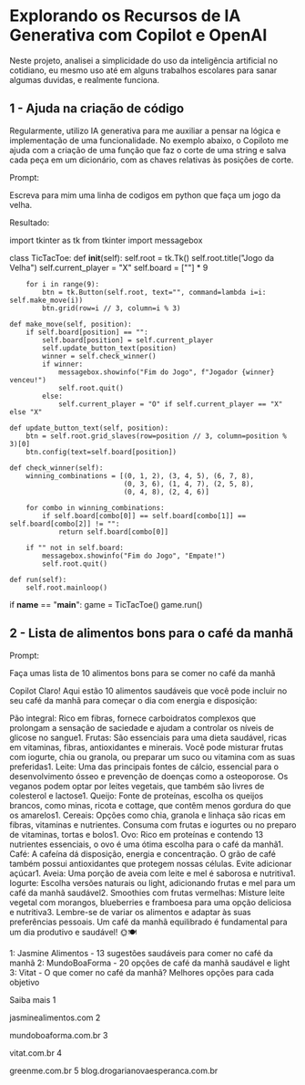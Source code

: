 # Explorando os Recursos de IA Generativa com Copilot e OpenAI

Neste projeto, analisei a simplicidade do uso da inteligência artificial no cotidiano, eu mesmo uso até em alguns trabalhos escolares para sanar algumas duvidas, e realmente funciona.

## 1 - Ajuda na criação de código

Regularmente, utilizo IA generativa para me auxiliar a pensar na lógica e implementação de uma funcionalidade. No exemplo abaixo, o Copiloto me ajuda com a criação de uma função que faz o corte de uma string e salva cada peça em um dicionário, com as chaves relativas às posições de corte.

Prompt:

Escreva para mim uma linha de codigos em python que faça um jogo da velha.

Resultado:

import tkinter as tk
from tkinter import messagebox

class TicTacToe:
    def __init__(self):
        self.root = tk.Tk()
        self.root.title("Jogo da Velha")
        self.current_player = "X"
        self.board = [""] * 9

        for i in range(9):
            btn = tk.Button(self.root, text="", command=lambda i=i: self.make_move(i))
            btn.grid(row=i // 3, column=i % 3)

    def make_move(self, position):
        if self.board[position] == "":
            self.board[position] = self.current_player
            self.update_button_text(position)
            winner = self.check_winner()
            if winner:
                messagebox.showinfo("Fim do Jogo", f"Jogador {winner} venceu!")
                self.root.quit()
            else:
                self.current_player = "O" if self.current_player == "X" else "X"

    def update_button_text(self, position):
        btn = self.root.grid_slaves(row=position // 3, column=position % 3)[0]
        btn.config(text=self.board[position])

    def check_winner(self):
        winning_combinations = [(0, 1, 2), (3, 4, 5), (6, 7, 8),
                                (0, 3, 6), (1, 4, 7), (2, 5, 8),
                                (0, 4, 8), (2, 4, 6)]

        for combo in winning_combinations:
            if self.board[combo[0]] == self.board[combo[1]] == self.board[combo[2]] != "":
                return self.board[combo[0]]

        if "" not in self.board:
            messagebox.showinfo("Fim do Jogo", "Empate!")
            self.root.quit()

    def run(self):
        self.root.mainloop()

if __name__ == "__main__":
    game = TicTacToe()
    game.run()

## 2 - Lista de alimentos bons para o café da manhã

Prompt:

Faça umas lista de 10 alimentos bons para se comer no café da manhã

Copilot
Claro! Aqui estão 10 alimentos saudáveis que você pode incluir no seu café da manhã para começar o dia com energia e disposição:

Pão integral: Rico em fibras, fornece carboidratos complexos que prolongam a sensação de saciedade e ajudam a controlar os níveis de glicose no sangue1.
Frutas: São essenciais para uma dieta saudável, ricas em vitaminas, fibras, antioxidantes e minerais. Você pode misturar frutas com iogurte, chia ou granola, ou preparar um suco ou vitamina com as suas preferidas1.
Leite: Uma das principais fontes de cálcio, essencial para o desenvolvimento ósseo e prevenção de doenças como a osteoporose. Os veganos podem optar por leites vegetais, que também são livres de colesterol e lactose1.
Queijo: Fonte de proteínas, escolha os queijos brancos, como minas, ricota e cottage, que contêm menos gordura do que os amarelos1.
Cereais: Opções como chia, granola e linhaça são ricas em fibras, vitaminas e nutrientes. Consuma com frutas e iogurtes ou no preparo de vitaminas, tortas e bolos1.
Ovo: Rico em proteínas e contendo 13 nutrientes essenciais, o ovo é uma ótima escolha para o café da manhã1.
Café: A cafeína dá disposição, energia e concentração. O grão de café também possui antioxidantes que protegem nossas células. Evite adicionar açúcar1.
Aveia: Uma porção de aveia com leite e mel é saborosa e nutritiva1.
Iogurte: Escolha versões naturais ou light, adicionando frutas e mel para um café da manhã saudável2.
Smoothies com frutas vermelhas: Misture leite vegetal com morangos, blueberries e framboesa para uma opção deliciosa e nutritiva3.
Lembre-se de variar os alimentos e adaptar às suas preferências pessoais. Um café da manhã equilibrado é fundamental para um dia produtivo e saudável! 🌞🍽️

1: Jasmine Alimentos - 13 sugestões saudáveis para comer no café da manhã 2: MundoBoaForma - 20 opções de café da manhã saudável e light 3: Vitat - O que comer no café da manhã? Melhores opções para cada objetivo

Saiba mais
1

jasminealimentos.com
2

mundoboaforma.com.br
3

vitat.com.br
4

greenme.com.br
5
blog.drogarianovaesperanca.com.br

